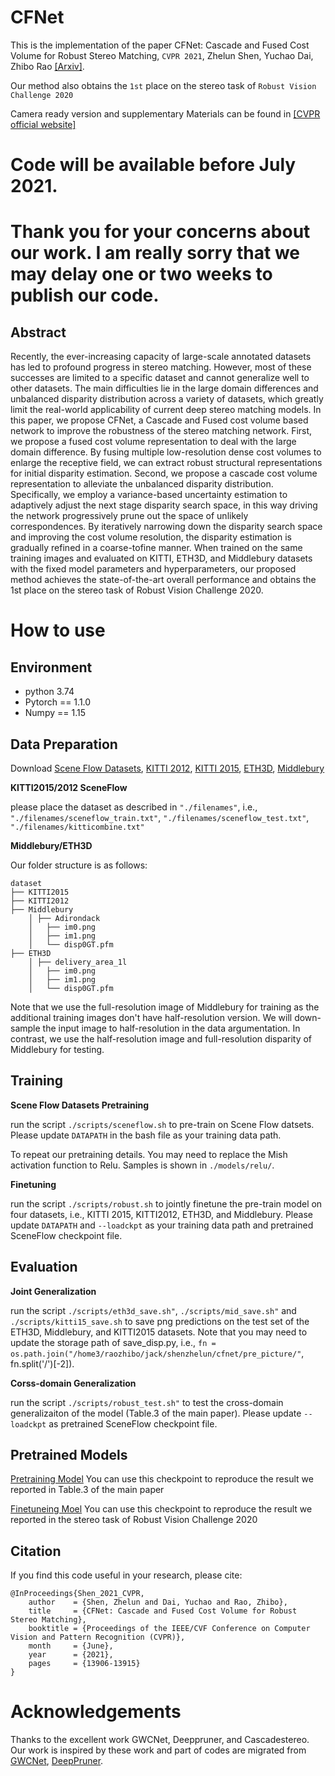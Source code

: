 # CFNet
This is the implementation of the paper CFNet: Cascade and Fused Cost Volume for Robust Stereo Matching, `CVPR 2021`, Zhelun Shen, Yuchao Dai, Zhibo Rao [\[Arxiv\]](https://arxiv.org/abs/2104.04314).

Our method also obtains the `1st` place on the stereo task of `Robust Vision Challenge 2020`

Camera ready version and supplementary Materials can be found in [\[CVPR official website\]](https://openaccess.thecvf.com/content/CVPR2021/html/Shen_CFNet_Cascade_and_Fused_Cost_Volume_for_Robust_Stereo_Matching_CVPR_2021_paper.html)

# Code will be available before July 2021.

# Thank you for your concerns about our work. I am really sorry that we may delay one or two weeks to publish our code.  

## Abstract
Recently, the ever-increasing capacity of large-scale annotated datasets has led to profound progress in stereo matching. However, most of these successes are limited to a specific dataset and cannot generalize well to other datasets. The main difficulties lie in the large domain differences and unbalanced disparity distribution across a variety of datasets, which greatly limit the real-world applicability of current deep stereo matching models. In this paper, we propose CFNet, a Cascade and Fused cost volume based network to improve the robustness of the stereo matching network. First, we propose a fused cost volume representation to deal with the large domain difference. By fusing multiple low-resolution dense cost volumes to enlarge the receptive field, we can extract robust structural representations for initial disparity estimation. Second, we propose a cascade cost volume representation to alleviate the unbalanced disparity distribution. Specifically, we employ a variance-based uncertainty estimation to adaptively adjust the next stage disparity search space, in this way driving the network progressively prune out the space of unlikely correspondences. By iteratively narrowing down the disparity search space and improving the cost volume resolution, the disparity estimation is gradually refined in a coarse-tofine manner. When trained on the same training images and evaluated on KITTI, ETH3D, and Middlebury datasets with the fixed model parameters and hyperparameters, our proposed method achieves the state-of-the-art overall performance and obtains the 1st place on the stereo task of Robust Vision Challenge 2020.

# How to use

## Environment
* python 3.74
* Pytorch == 1.1.0
* Numpy == 1.15

## Data Preparation
Download [Scene Flow Datasets](https://lmb.informatik.uni-freiburg.de/resources/datasets/SceneFlowDatasets.en.html), [KITTI 2012](http://www.cvlibs.net/datasets/kitti/eval_stereo_flow.php?benchmark=stereo), [KITTI 2015](http://www.cvlibs.net/datasets/kitti/eval_scene_flow.php?benchmark=stereo), [ETH3D](https://www.eth3d.net/), [Middlebury](https://vision.middlebury.edu/stereo/)


**KITTI2015/2012 SceneFlow**

please place the dataset as described in `"./filenames"`, i.e., `"./filenames/sceneflow_train.txt"`, `"./filenames/sceneflow_test.txt"`, `"./filenames/kitticombine.txt"`

**Middlebury/ETH3D**

Our folder structure is as follows:
```
dataset
├── KITTI2015
├── KITTI2012
├── Middlebury
    │ ├── Adirondack
    │   ├── im0.png
    │   ├── im1.png
    │   └── disp0GT.pfm
├── ETH3D
    │ ├── delivery_area_1l
    │   ├── im0.png
    │   ├── im1.png
    │   └── disp0GT.pfm
```
Note that we use the full-resolution image of Middlebury for training as the additional training images don't have half-resolution version. We will down-sample the input image to half-resolution in the data argumentation. In contrast,  we use the half-resolution image and full-resolution disparity of Middlebury for testing. 

## Training
**Scene Flow Datasets Pretraining**

run the script `./scripts/sceneflow.sh` to pre-train on Scene Flow datsets. Please update `DATAPATH` in the bash file as your training data path.

To repeat our pretraining details. You may need to replace the Mish activation function to Relu. Samples is shown in `./models/relu/`.

**Finetuning**

run the script `./scripts/robust.sh` to jointly finetune the pre-train model on four datasets,
i.e., KITTI 2015, KITTI2012, ETH3D, and Middlebury. Please update `DATAPATH` and `--loadckpt` as your training data path and pretrained SceneFlow checkpoint file.

## Evaluation
**Joint Generalization**

run the script `./scripts/eth3d_save.sh"`, `./scripts/mid_save.sh"` and `./scripts/kitti15_save.sh` to save png predictions on the test set of the ETH3D, Middlebury, and KITTI2015 datasets. Note that you may need to update the storage path of save_disp.py, i.e., `fn = os.path.join("/home3/raozhibo/jack/shenzhelun/cfnet/pre_picture/"`, fn.split('/')[-2]).

**Corss-domain Generalization**

run the script `./scripts/robust_test.sh"` to test the cross-domain generalizaiton of the model (Table.3 of the main paper). Please update `--loadckpt` as pretrained SceneFlow checkpoint file.

## Pretrained Models

[Pretraining Model](https://drive.google.com/file/d/1gFNUc4cOCFXbGv6kkjjcPw2cJWmodypv/view?usp=sharing)
You can use this checkpoint to reproduce the result we reported in Table.3 of the main paper

[Finetuneing Moel](https://drive.google.com/file/d/1H6L-lQjF4yOxq23wxs3HW40B-0mLxUiI/view?usp=sharing)
You can use this checkpoint to reproduce the result we reported in the stereo task of Robust Vision Challenge 2020

## Citation
If you find this code useful in your research, please cite:
```
@InProceedings{Shen_2021_CVPR,
    author    = {Shen, Zhelun and Dai, Yuchao and Rao, Zhibo},
    title     = {CFNet: Cascade and Fused Cost Volume for Robust Stereo Matching},
    booktitle = {Proceedings of the IEEE/CVF Conference on Computer Vision and Pattern Recognition (CVPR)},
    month     = {June},
    year      = {2021},
    pages     = {13906-13915}
}
```
# Acknowledgements

Thanks to the excellent work GWCNet, Deeppruner, and Cascadestereo. Our work is inspired by these work and part of codes are migrated from [GWCNet](https://github.com/xy-guo/GwcNet), [DeepPruner](https://github.com/uber-research/DeepPruner/).
